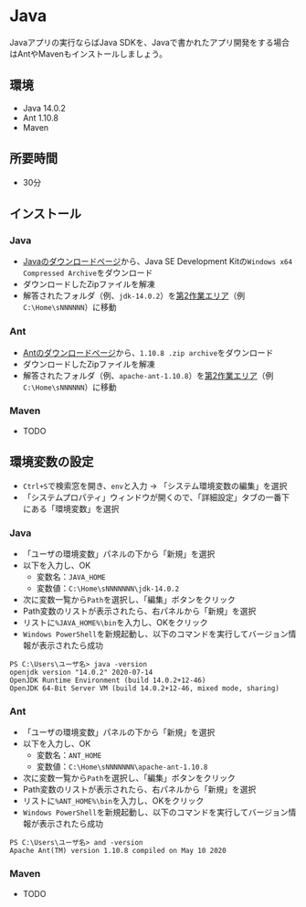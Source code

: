 # Java

Javaアプリの実行ならばJava SDKを、Javaで書かれたアプリ開発をする場合はAntやMavenもインストールしましょう。

## 環境

- Java 14.0.2
- Ant 1.10.8
- Maven

## 所要時間

- 30分

## インストール

### Java

- [Javaのダウンロードページ](https://www.oracle.com/java/technologies/javase-jdk14-downloads.html)から、Java SE Development Kitの`Windows x64 Compressed Archive`をダウンロード
- ダウンロードしたZipファイルを解凍
- 解答されたフォルダ（例、`jdk-14.0.2`）を[第2作業エリア](pc-workspace.md)（例 `C:\Home\sNNNNNN`）に移動


### Ant

- [Antのダウンロードページ](https://ant.apache.org/bindownload.cgi)から、`1.10.8 .zip archive`をダウンロード
- ダウンロードしたZipファイルを解凍
- 解答されたフォルダ（例、`apache-ant-1.10.8`）を[第2作業エリア](pc-workspace.md)（例 `C:\Home\sNNNNNN`）に移動

### Maven

- TODO

## 環境変数の設定

- `Ctrl+S`で検索窓を開き、`env`と入力 → 「システム環境変数の編集」を選択
- 「システムプロパティ」ウィンドウが開くので、「詳細設定」タブの一番下にある「環境変数」を選択

### Java

- 「ユーザの環境変数」パネルの下から「新規」を選択
- 以下を入力し、OK
  - 変数名：`JAVA_HOME`
  - 変数値：`C:\Home\sNNNNNNN\jdk-14.0.2`
- 次に変数一覧から`Path`を選択し、「編集」ボタンをクリック
- Path変数のリストが表示されたら、右パネルから「新規」を選択
- リストに`%JAVA_HOME%\bin`を入力し、OKをクリック
- `Windows PowerShell`を新規起動し、以下のコマンドを実行してバージョン情報が表示されたら成功

```
PS C:\Users\ユーザ名> java -version
openjdk version "14.0.2" 2020-07-14
OpenJDK Runtime Environment (build 14.0.2+12-46)
OpenJDK 64-Bit Server VM (build 14.0.2+12-46, mixed mode, sharing)
```

### Ant

- 「ユーザの環境変数」パネルの下から「新規」を選択
- 以下を入力し、OK
  - 変数名：`ANT_HOME`
  - 変数値：`C:\Home\sNNNNNNN\apache-ant-1.10.8`
- 次に変数一覧から`Path`を選択し、「編集」ボタンをクリック
- Path変数のリストが表示されたら、右パネルから「新規」を選択
- リストに`%ANT_HOME%\bin`を入力し、OKをクリック
- `Windows PowerShell`を新規起動し、以下のコマンドを実行してバージョン情報が表示されたら成功

```
PS C:\Users\ユーザ名> and -version
Apache Ant(TM) version 1.10.8 compiled on May 10 2020
```

### Maven

- TODO
